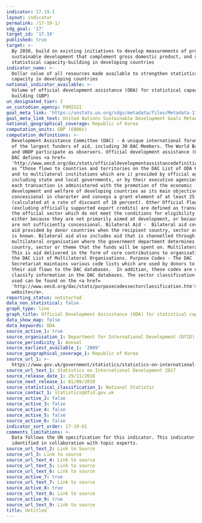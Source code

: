 ```yaml
---
indicator: 17.19.1
layout: indicator
permalink: /17-19-1/
sdg_goal: '17'
target_id: '17.19'
published: true
target: >-
  By 2030, build on existing initiatives to develop measurements of progress on
  sustainable development that complement gross domestic product, and support
  statistical capacity-building in developing countries
indicator_name: >-
  Dollar value of all resources made available to strengthen statistical
  capacity in developing countries
national_indicator_available: >-
  Volume of official development assistance (ODA) for statistical capacity
  building (GBP)
un_designated_tier: I
un_custodian_agency: PARIS21
goal_meta_link: 'https://unstats.un.org/sdgs/metadata/files/Metadata-17-19-01.pdf'
goal_meta_link_text: United Nations Sustainable Development Goals Metadata (PDF 354 KB)
national_geographical_coverage: Republic of Korea
computation_units: GBP (£000s)
computation_definitions: >-
  Development Assistance Committee (DAC) - A unique international forum of many
  of the largest funders of aid, including 30 DAC Members. The World Bank, IMF
  and UNDP participate as observers. Official development assistance (ODA) - The
  DAC defines <a href=
  'http://www.oecd.org/dac/stats/officialdevelopmentassistancedefinitionandcoverage.htm'>ODA</a>
  as “those flows to countries and territories on the DAC List of ODA Recipients
  and to multilateral institutions which are i) provided by official agencies,
  including state and local governments, or by their executive agencies; and ii)
  each transaction is administered with the promotion of the economic
  development and welfare of developing countries as its main objective; and is
  concessional in character and conveys a grant element of at least 25 percent
  (calculated at a rate of discount of 10 percent). Other Official Flows (OOF)
  (excluding officially supported export credits) are defined as transactions by
  the official sector which do not meet the conditions for eligibility as ODA,
  either because they are not primarily aimed at development, or because they
  are not sufficiently concessional. Bilateral Aid -  Bilateral aid covers all
  aid provided by donor countries when the recipient country, sector or project
  is known. Bilateral aid also includes aid that is channelled through a
  multilateral organisation where the government department determines the
  country, sector or theme that the funds will be spent on. Multilateral Aid - 
  This is aid delivered in the form of core contributions to organisations on
  the DAC List of Multilateral Organisations. Purpose Codes - The DAC
  Secretariat maintains various code lists which are used by donors to report on
  their aid flows to the DAC databases.  In addition, these codes are used to
  classify information in the DAC databases. The sector classification codes
  used can be found on the <a href=
  'http://www.oecd.org/dac/stats/purposecodessectorclassification.htm'>OECD
  website</a>.
reporting_status: notstarted
data_non_statistical: false
graph_type: line
graph_title: Official Development Assisstance (ODA) for statistical capacity building
data_show_map: false
data_keywords: ODA
source_active_1: true
source_organisation_1: Department for International Development (DfID)
source_periodicity_1: Annual
source_earliest_available_1: '2009'
source_geographical_coverage_1: Republic of Korea
source_url_1: >-
  https://www.gov.uk/government/statistics/statistics-on-international-development-final-uk-aid-spend-2017
source_url_text_1: Statistics on International Development 2017
source_release_date_1: 29/11/2018
source_next_release_1: 01/09/2019
source_statistical_classification_1: National Statistic
source_contact_1: statistics@dfid.gov.uk
source_active_2: false
source_active_3: false
source_active_4: false
source_active_5: false
source_active_6: false
indicator_sort_order: 17-19-01
comments_limitations: >-
  Data follows the UN specification for this indicator. This indicator has been
  identified in collaboration with topic experts.
source_url_text_2: Link to Source
source_url_3: Link to source
source_url_text_4: Link to source
source_url_text_5: Link to source
source_url_text_6: Link to source
source_active_7: true
source_url_text_7: Link to source
source_active_8: true
source_url_text_8: Link to source
source_active_9: true
source_url_text_9: Link to source
title: Untitled
---
```

